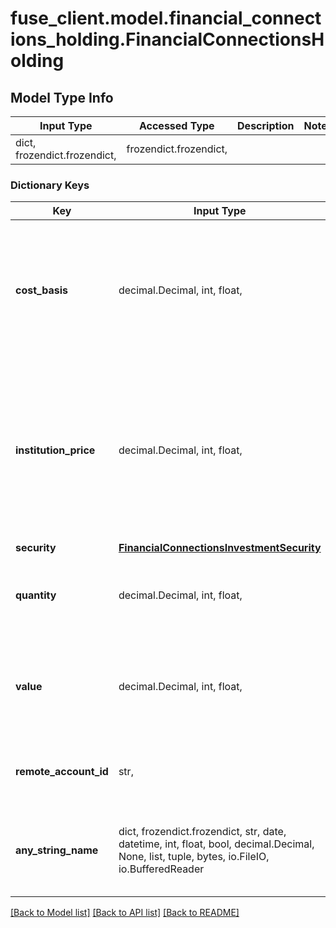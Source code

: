 # fuse_client.model.financial_connections_holding.FinancialConnectionsHolding

## Model Type Info
Input Type | Accessed Type | Description | Notes
------------ | ------------- | ------------- | -------------
dict, frozendict.frozendict,  | frozendict.frozendict,  |  | 

### Dictionary Keys
Key | Input Type | Accessed Type | Description | Notes
------------ | ------------- | ------------- | ------------- | -------------
**cost_basis** | decimal.Decimal, int, float,  | decimal.Decimal,  | The original total value of the holding, in cents, when it was purchased. The format of this value is a double. | 
**institution_price** | decimal.Decimal, int, float,  | decimal.Decimal,  | The price of the security, in cents, as provided by the financial institution managing the holding. The format of this value is a double. | 
**security** | [**FinancialConnectionsInvestmentSecurity**](FinancialConnectionsInvestmentSecurity.md) | [**FinancialConnectionsInvestmentSecurity**](FinancialConnectionsInvestmentSecurity.md) |  | 
**quantity** | decimal.Decimal, int, float,  | decimal.Decimal,  | The number of units of the security held in this holding. | 
**value** | decimal.Decimal, int, float,  | decimal.Decimal,  | The current market value of the holding, in cents. The format of this value is a double. | 
**remote_account_id** | str,  | str,  | The remote account ID associated with this holding. | 
**any_string_name** | dict, frozendict.frozendict, str, date, datetime, int, float, bool, decimal.Decimal, None, list, tuple, bytes, io.FileIO, io.BufferedReader | frozendict.frozendict, str, BoolClass, decimal.Decimal, NoneClass, tuple, bytes, FileIO | any string name can be used but the value must be the correct type | [optional]

[[Back to Model list]](../../README.md#documentation-for-models) [[Back to API list]](../../README.md#documentation-for-api-endpoints) [[Back to README]](../../README.md)


